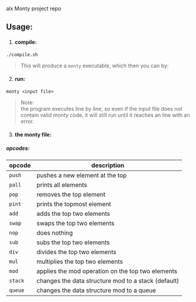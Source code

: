 alx Monty project repo

## Usage:

1. #### compile:

  ```./compile.sh```

  > This will produce a `monty` executable, which then you can by:

2. #### run:

  ```monty <input file>```

  > Note:  
the program executes line by line,
so even if the input file does not contain valid monty code,
it will still run until it reaches an line with an error.

3. #### the monty file:

  ##### opcodes:

  |opcode|description|
  |------|-----------|
  |`push` <int>|pushes a new element at the top|
  |`pall`  |prints all elements|
  |`pop`   |removes the top element|
  |`pint`  |prints the topmost element|
  |`add`   | adds the top two elements|
  |`swap`  |swaps the top two elements|
  |`nop`   |does nothing|
  |`sub`   |subs the top two elements|
  |`div`   |divides the top two elements|
  |`mul`   |multiplies the top two elements|
  |`mod`   |applies the mod operation on the top two elements|
  |`stack` |changes the data structure mod to a stack (default)|
  |`queue` |changes the data structure mod to a queue|
  
